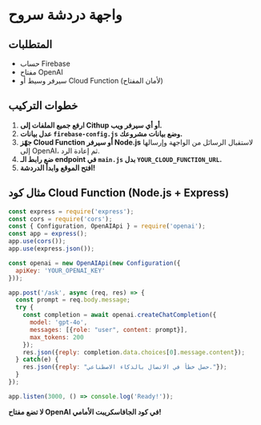 # واجهة دردشة سروح

## المتطلبات
- حساب Firebase
- مفتاح OpenAI
- سيرفر وسيط أو Cloud Function (لأمان المفتاح)

## خطوات التركيب

1. **ارفع جميع الملفات إلى Cithup أو أي سيرفر ويب.**
2. **عدل بيانات `firebase-config.js` وضع بيانات مشروعك.**
3. **جهّز Cloud Function أو سيرفر Node.js** لاستقبال الرسائل من الواجهة وإرسالها إلى OpenAI، ثم إعادة الرد.
4. **ضع رابط الـ endpoint في `main.js` بدل `YOUR_CLOUD_FUNCTION_URL`.**
5. **افتح الموقع وابدأ الدردشة!**

## مثال كود Cloud Function (Node.js + Express)
```js
const express = require('express');
const cors = require('cors');
const { Configuration, OpenAIApi } = require('openai');
const app = express();
app.use(cors());
app.use(express.json());

const openai = new OpenAIApi(new Configuration({
  apiKey: 'YOUR_OPENAI_KEY'
}));

app.post('/ask', async (req, res) => {
  const prompt = req.body.message;
  try {
    const completion = await openai.createChatCompletion({
      model: 'gpt-4o',
      messages: [{role: "user", content: prompt}],
      max_tokens: 200
    });
    res.json({reply: completion.data.choices[0].message.content});
  } catch(e) {
    res.json({reply: "حصل خطأ في الاتصال بالذكاء الاصطناعي."});
  }
});

app.listen(3000, () => console.log('Ready!'));
```

**لا تضع مفتاح OpenAI في كود الجافاسكريبت الأمامي!**